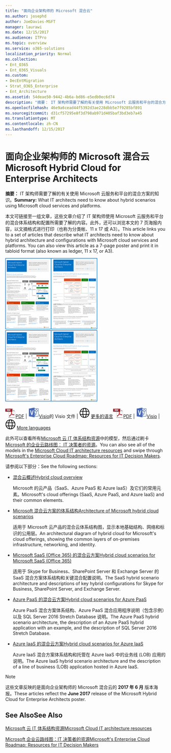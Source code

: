 ```yaml
---
title: "面向企业架构师的 Microsoft 混合云"
ms.author: josephd
author: JoeDavies-MSFT
manager: laurawi
ms.date: 12/15/2017
ms.audience: ITPro
ms.topic: overview
ms.service: o365-solutions
localization_priority: Normal
ms.collection:
- Ent_O365
- Ent_O365_Visuals
ms.custom:
- DecEntMigration
- Strat_O365_Enterprise
- Ent_Architecture
ms.assetid: 54deae50-9442-4b6a-bd86-e5edb0ec6d74
description: "摘要： IT 架构师需要了解的有关使用 Microsoft 云服务和平台的混合方案的知识。"
ms.openlocfilehash: 46e9a6cead44f5392d3ae228dbb5e7f9285bf891
ms.sourcegitcommit: d31cf57295e8f3d798ab971d405baf3bd3eb7a45
ms.translationtype: MT
ms.contentlocale: zh-CN
ms.lasthandoff: 12/15/2017
---
```

# <a name="microsoft-hybrid-cloud-for-enterprise-architects"></a><span data-ttu-id="64e65-103">面向企业架构师的 Microsoft 混合云</span><span class="sxs-lookup"><span data-stu-id="64e65-103">Microsoft Hybrid Cloud for Enterprise Architects</span></span>

 <span data-ttu-id="64e65-104">**摘要：** IT 架构师需要了解的有关使用 Microsoft 云服务和平台的混合方案的知识。</span><span class="sxs-lookup"><span data-stu-id="64e65-104">**Summary:** What IT architects need to know about hybrid scenarios using Microsoft cloud services and platforms.</span></span>
  
<span data-ttu-id="64e65-p101">本文可链接至一组文章，这些文章介绍了 IT 架构师使用 Microsoft 云服务和平台的混合体系结构和配置所需要了解的内容。此外，还可以浏览本文的 7 页海报内容，以文摘格式进行打印（也称为分类帐、11 x 17 或 A3）。</span><span class="sxs-lookup"><span data-stu-id="64e65-p101">This article links you to a set of articles that describe what IT architects need to know about hybrid architecture and configurations with Microsoft cloud services and platforms. You can also view this article as a 7-page poster and print it in tabloid format (also known as ledger, 11 x 17, or A3).</span></span>
  
<span data-ttu-id="64e65-107">[![Microsoft 的混合云模型的缩略图图像](images/Hybrid_Poster/Hybrid_Cloud_Thumbnail.png)](https://www.microsoft.com/download/details.aspx?id=54424
)</span><span class="sxs-lookup"><span data-stu-id="64e65-107">[![Thumb image for the Microsoft hybrid cloud model](images/Hybrid_Poster/Hybrid_Cloud_Thumbnail.png)](https://www.microsoft.com/download/details.aspx?id=54424
)</span></span>
  
<span data-ttu-id="64e65-108">![PDF 文件](images/Common_Images/PDFIcon.png)[PDF](https://go.microsoft.com/fwlink/p/?linkid=842082) | ![](images/Common_Images/VisioIcon.png)[Visio](https://go.microsoft.com/fwlink/p/?linkid=842083)的 Visio 文件 | ![其他语言版本的页面，请参阅](images/Common_Images/GlobeIcon.png)
[更多的语言](https://www.microsoft.com/download/details.aspx?id=54424)</span><span class="sxs-lookup"><span data-stu-id="64e65-108">![PDF file](images/Common_Images/PDFIcon.png)[PDF](https://go.microsoft.com/fwlink/p/?linkid=842082) | ![Visio file](images/Common_Images/VisioIcon.png)[Visio](https://go.microsoft.com/fwlink/p/?linkid=842083) | ![See a page with versions in additional languages](images/Common_Images/GlobeIcon.png)
[More languages](https://www.microsoft.com/download/details.aspx?id=54424)</span></span>
  
<span data-ttu-id="64e65-109">此外可以查看所有[Microsoft 云 IT 体系结构资源](microsoft-cloud-it-architecture-resources.md)中的模型，然后通过刷卡[Microsoft 的企业云路线图： IT 决策者的资源](https://aka.ms/cloudarchitecture)。</span><span class="sxs-lookup"><span data-stu-id="64e65-109">You can also see all of the models in the [Microsoft Cloud IT architecture resources](microsoft-cloud-it-architecture-resources.md) and swipe through [Microsoft's Enterprise Cloud Roadmap: Resources for IT Decision Makers](https://aka.ms/cloudarchitecture).</span></span>
  
<span data-ttu-id="64e65-110">请参阅以下部分：</span><span class="sxs-lookup"><span data-stu-id="64e65-110">See the following sections:</span></span>
  
- [<span data-ttu-id="64e65-111">混合云概述</span><span class="sxs-lookup"><span data-stu-id="64e65-111">Hybrid cloud overview</span></span>](hybrid-cloud-overview.md)
    
    <span data-ttu-id="64e65-112">Microsoft 的云产品（SaaS、Azure PaaS 和 Azure IaaS）及它们的常用元素。</span><span class="sxs-lookup"><span data-stu-id="64e65-112">Microsoft's cloud offerings (SaaS, Azure PaaS, and Azure IaaS) and their common elements.</span></span>
    
- [<span data-ttu-id="64e65-113">Microsoft 混合云方案的体系结构</span><span class="sxs-lookup"><span data-stu-id="64e65-113">Architecture of Microsoft hybrid cloud scenarios</span></span>](architecture-of-microsoft-hybrid-cloud-scenarios.md)
    
    <span data-ttu-id="64e65-114">适用于 Microsoft 云产品的混合云体系结构图，显示本地基础结构、网络和标识的公用层。</span><span class="sxs-lookup"><span data-stu-id="64e65-114">An architectural diagram of hybrid cloud for Microsoft's cloud offerings, showing the common layers of on-premises infrastructure, networking, and identity.</span></span>
    
- [<span data-ttu-id="64e65-115">Microsoft SaaS (Office 365) 的混合云方案</span><span class="sxs-lookup"><span data-stu-id="64e65-115">Hybrid cloud scenarios for Microsoft SaaS (Office 365)</span></span>](hybrid-cloud-scenarios-for-microsoft-saas-office-365.md)
    
    <span data-ttu-id="64e65-116">适用于 Skype for Business、SharePoint Server 和 Exchange Server 的 SaaS 混合方案体系结构和关键混合配置说明。</span><span class="sxs-lookup"><span data-stu-id="64e65-116">The SaaS hybrid scenario architecture and descriptions of key hybrid configurations for Skype for Business, SharePoint Server, and Exchange Server.</span></span>
    
- [<span data-ttu-id="64e65-117">Azure PaaS 的混合云方案</span><span class="sxs-lookup"><span data-stu-id="64e65-117">Hybrid cloud scenarios for Azure PaaS</span></span>](hybrid-cloud-scenarios-for-azure-paas.md)
    
    <span data-ttu-id="64e65-118">Azure PaaS 混合方案体系结构、Azure PaaS 混合应用程序说明（包含示例）以及 SQL Server 2016 Stretch Database 说明。</span><span class="sxs-lookup"><span data-stu-id="64e65-118">The Azure PaaS hybrid scenario architecture, the description of an Azure PaaS hybrid application with an example, and the description of SQL Server 2016 Stretch Database.</span></span>
    
- [<span data-ttu-id="64e65-119">Azure IaaS 的混合云方案</span><span class="sxs-lookup"><span data-stu-id="64e65-119">Hybrid cloud scenarios for Azure IaaS</span></span>](hybrid-cloud-scenarios-for-azure-iaas.md)
    
    <span data-ttu-id="64e65-120">Azure IaaS 混合方案体系结构和托管在 Azure IaaS 中的业务线 (LOB) 应用的说明。</span><span class="sxs-lookup"><span data-stu-id="64e65-120">The Azure IaaS hybrid scenario architecture and the description of a line of business (LOB) application hosted in Azure IaaS.</span></span>
    
> [!NOTE]
> <span data-ttu-id="64e65-121">这些文章反映的是面向企业架构师的 Microsoft 混合云的 **2017 年 6 月** 版本海报。</span><span class="sxs-lookup"><span data-stu-id="64e65-121">These articles reflect the **June 2017** release of the Microsoft Hybrid Cloud for Enterprise Architects poster.</span></span>
  
## <a name="see-also"></a><span data-ttu-id="64e65-122">See Also</span><span class="sxs-lookup"><span data-stu-id="64e65-122">See Also</span></span>

[<span data-ttu-id="64e65-123">Microsoft 云 IT 体系结构资源</span><span class="sxs-lookup"><span data-stu-id="64e65-123">Microsoft Cloud IT architecture resources</span></span>](microsoft-cloud-it-architecture-resources.md)

[<span data-ttu-id="64e65-124">Microsoft 企业云路线图：IT 决策者的资源</span><span class="sxs-lookup"><span data-stu-id="64e65-124">Microsoft's Enterprise Cloud Roadmap: Resources for IT Decision Makers</span></span>](https://sway.com/FJ2xsyWtkJc2taRD)



